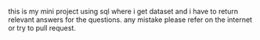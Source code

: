 this is my mini project using sql where i get dataset and i have to return relevant answers for the questions. any mistake please refer on the internet or try to pull request.
